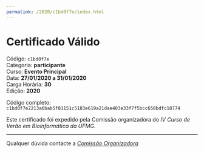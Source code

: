 ```yaml
---
permalink: /2020/c1bd0f7e/index.html
---
```


# Certificado Válido

Código: `c1bd0f7e`<br>
Categoria: **participante**<br>
Curso: **Evento Principal**<br>
Data: **27/01/2020 a 31/01/2020**<br>
Carga Horária: **30**<br>
Edição: **2020**<br>


Código completo: `c1bd0f7e2213a6bab5f81151c5183e619a21dae403e33f7f5bcc658bdfc18774`


Este certificado foi expedido pela Comissão organizadora do *IV Curso de Verão em Bioinformática da UFMG*.

----

Qualquer dúvida contacte a [_Comissão Organizadora_](<mailto:cursobioinfoufmg@gmail.com$subject=[Certificados]>)

